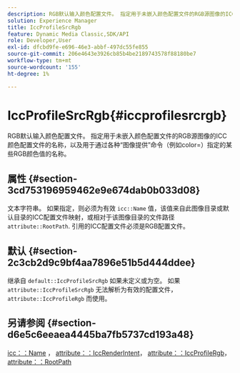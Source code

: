 ```yaml
---
description: RGB默认输入颜色配置文件。 指定用于未嵌入颜色配置文件的RGB源图像的ICC颜色配置文件的名称，以及用于通过各种“图像提供”命令（例如color=）指定的某些RGB颜色值的名称。
solution: Experience Manager
title: IccProfileSrcRgb
feature: Dynamic Media Classic,SDK/API
role: Developer,User
exl-id: dfcbd9fe-e696-46e3-abbf-497dc55fe855
source-git-commit: 206e4643e3926cb85b4be2189743578f88180be7
workflow-type: tm+mt
source-wordcount: '155'
ht-degree: 1%

---
```


# IccProfileSrcRgb{#iccprofilesrcrgb}

RGB默认输入颜色配置文件。 指定用于未嵌入颜色配置文件的RGB源图像的ICC颜色配置文件的名称，以及用于通过各种“图像提供”命令（例如color=）指定的某些RGB颜色值的名称。

## 属性 {#section-3cd753196959462e9e674dab0b033d08}

文本字符串。 如果指定，则必须为有效 `icc::Name` 值，该值来自此图像目录或默认目录的ICC配置文件映射，或相对于该图像目录的文件路径 `attribute::RootPath`. 引用的ICC配置文件必须是RGB配置文件。

## 默认 {#section-2c3cb2d9c9bf4aa7896e51b5d444ddee}

继承自 `default::IccProfileSrcRgb` 如果未定义或为空。 如果 `attribute::IccProfileSrcRgb` 无法解析为有效的配置文件， `attribute::IccProfileRgb` 而使用。

## 另请参阅 {#section-d6e5c6eeaea4445ba7fb5737cd193a48}

[icc：：Name](../../../../../is-api/image-catalog/image-serving-api-ref/c-image-catalog-reference/c-icc-profile-map-reference/r-name-icc.md#reference-9e7d3c8e35434981a3dfac66b8946cbe) ， [attribute：：IccRenderIntent](../../../../../is-api/image-catalog/image-serving-api-ref/c-image-catalog-reference/c-attributes-reference/r-iccrenderintent.md#reference-012f207f28bd4406a5368d23ed95a51f)， [attribute：：IccProfileRgb](../../../../../is-api/image-catalog/image-serving-api-ref/c-image-catalog-reference/c-attributes-reference/r-iccprofilergb.md#reference-3479e7daac54404f84b06b98ca07b9df)， [attribute：：RootPath](../../../../../is-api/image-catalog/image-serving-api-ref/c-image-catalog-reference/c-attributes-reference/r-rootpath.md#reference-17d57e5967be403b8408fa7214017494)
